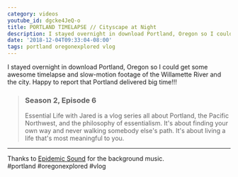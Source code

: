 ```yaml
---
category: videos
youtube_id: dgcke4JeQ-o
title: PORTLAND TIMELAPSE // Cityscape at Night 
description: I stayed overnight in download Portland, Oregon so I could get some awesome timelapse and slow-motion footage of the Willamette River and the city. Happy to report that Portland delivered big time!!!
date: '2018-12-04T09:33:04-08:00'
tags: portland oregonexplored vlog
---
```


I stayed overnight in download Portland, Oregon so I could get some awesome timelapse and slow-motion footage of the Willamette River and the city. Happy to report that Portland delivered big time!!!

> ### Season 2, Episode 6
> 
> Essential Life with Jared is a vlog series all about Portland, the Pacific Northwest, and the philosophy of essentialism. It's about finding your own way and never walking somebody else's path. It's about living a life that's most meaningful to you.

----

Thanks to [Epidemic Sound](https://player.epidemicsound.com) for the background music.  
#portland #oregonexplored #vlog